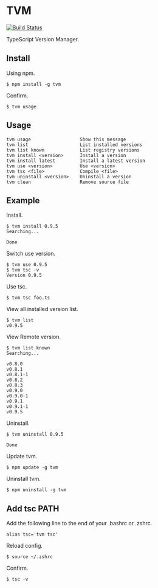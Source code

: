 # TVM

[![Build Status](https://travis-ci.org/watilde/tvm.png?branch=master)](https://travis-ci.org/watilde/tvm)

TypeScript Version Manager.

## Install

Using npm.

    $ npm install -g tvm

Confirm.

    $ tvm usage

## Usage

    tvm usage                  Show this message
    tvm list                   List installed versions
    tvm list known             List registry versions
    tvm install <version>      Install a version
    tvm install latest         Install a latest version
    tvm use <version>          Use <version>
    tvm tsc <file>             Compile <file>
    tvm uninstall <version>    Uninstall a version
    tvm clean                  Remove source file

## Example

Install.

    $ tvm install 0.9.5
    Searching...

    Done

Switch use version.

    $ tvm use 0.9.5
    $ tvm tsc -v
    Version 0.9.5

Use tsc.

    $ tvm tsc foo.ts

View all installed version list.

    $ tvm list
    v0.9.5


View Remote version.

    $ tvm list known
    Searching...

    v0.8.0
    v0.8.1
    v0.8.1-1
    v0.8.2
    v0.8.3
    v0.9.0
    v0.9.0-1
    v0.9.1
    v0.9.1-1
    v0.9.5

Uninstall.

    $ tvm uninstall 0.9.5

    Done

Update tvm.

    $ npm update -g tvm

Uninstall tvm.

    $ npm uninstall -g tvm

## Add tsc PATH
Add the following line to the end of your .bashrc or .zshrc.

    alias tsc='tvm tsc'

Reload config.

    $ source ~/.zshrc

Confirm.

    $ tsc -v
